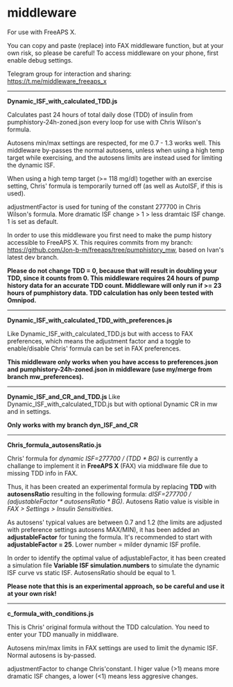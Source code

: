 # middleware
For use with FreeAPS X.

You can copy and paste (replace) into FAX middleware function, but at your own risk, so please be careful!
To access middleware on your phone, first enable debug settings.

Telegram group for interaction and sharing:
https://t.me/middleware_freeaps_x


---------------------------------------
<B>Dynamic_ISF_with_calculated_TDD.js </B>

Calculates past 24 hours of total daily dose (TDD) of insulin from pumphistory-24h-zoned.json every loop for use with Chris Wilson's formula. 

Autosens min/max settings are respected, for me 0.7 - 1.3 works well. This middleware by-passes the normal autosens, unless when using a high temp target while exercising, and the autosens limits are instead used for limiting the dynamic ISF. 

When using a high temp target (>= 118 mg/dl) together with an exercise setting, Chris' formula is temporarily turned off (as well as AutoISF, if this is used). 

adjustmentFactor is used for tuning of the constant 277700 in Chris Wilson's formula. More  dramatic ISF change > 1 > less dramtaic ISF change. 1 is set as default. 

In order to use this middleware you first need to make the pump history accessible to FreeAPS X. This requires commits from my branch: https://github.com/Jon-b-m/freeaps/tree/pumphistory_mw, based on Ivan's latest dev branch.

<B>Please do not change TDD = 0, because that will result in doubling your TDD, since it counts from 0. This middleware requires 24 hours of pump history data for an accurate TDD count. Middleware will only run if >= 23 hours of pumphistory data. TDD calculation has only been tested with Omnipod. </B>

---------------------------------------                                                                                                           
<B>Dynamic_ISF_with_calculated_TDD_with_preferences.js </B>
  
Like Dynamic_ISF_with_calculated_TDD.js but with access to FAX preferences, which means the adjustment factor and a toggle to enable/disable Chris' formula can be set in FAX preferences.
  
<B>This middleware only works when you have access to preferences.json and pumphistory-24h-zoned.json in middleware (use my/merge from branch mw_preferences). </B>
  
---------------------------------------
<B>Dynamic_ISF_and_CR_and_TDD.js </B>
Like Dynamic_ISF_with_calculated_TDD.js but with optional Dynamic CR in mw and in settings. 

<B>Only works with my branch dyn_ISF_and_CR </B>
  
---------------------------------------
  
<B>Chris_formula_autosensRatio.js </B>

Chris' formula for <I>dynamic ISF=277700 / (TDD * BG)</I> is currently a challange to implement it in <B>FreeAPS X</B> (FAX) via middlware file due to missing TDD info in FAX.

Thus, it has been created an experimental formula by replacing <B>TDD</B> with <B>autosensRatio</B> resulting in the following formula: <I>dISF=277700 / (adjustableFactor * autosensRatio * BG)</I>. Autosens Ratio value is visible in <I>FAX > Settings > Insulin Sensitivities</I>. 

As autosens' typical values are between 0.7 and 1.2 (the limits are adjusted with preference settings autosens MAX/MIN), it has been added an <B>adjustableFactor</B> for tuning the formula. It's recommended to start with <B>adjustableFactor = 25</B>. Lower number = milder dynamic ISF profile.

In order to identify the optimal value of adjustableFactor, it has been created a simulation file <B>Variable ISF simulation.numbers</B> to simulate the dynamic ISF curve vs static ISF. AutosensRatio should be equal to 1. 

<B>Please note that this is an experimental approach, so be careful and use it at your own risk!</B>

---------------------------------------
<B>c_formula_with_conditions.js </B> 
  
 This is Chris' original formula without the TDD calculation. You need to enter your TDD manually in middlware. 
  
 Autosens min/max limits in FAX settings are used to limit the dynamic ISF. Normal autosens is by-passed.
 
 adjustmentFactor to change Chris'constant. I higer value (>1) means more dramatic ISF changes, a lower (<1) means less aggresive changes. 
                                                                                                             

